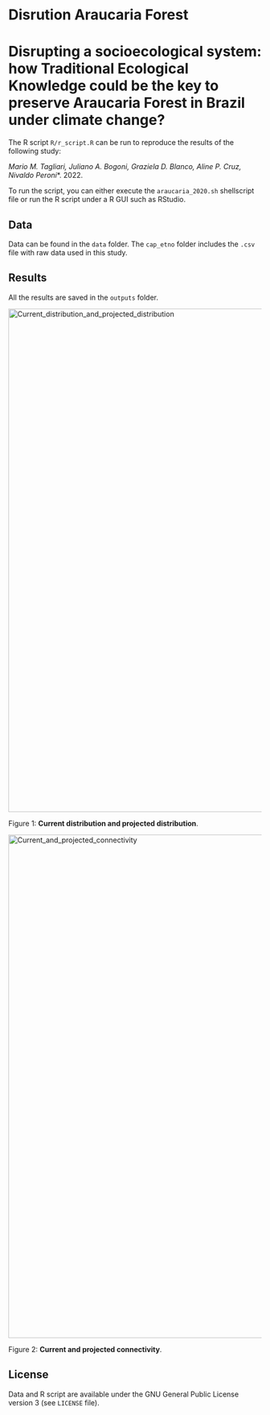 # Disrution Araucaria Forest


# Disrupting a socioecological system: how Traditional Ecological Knowledge could be the key to preserve Araucaria Forest in Brazil under climate change?

The R script `R/r_script.R` can be run to reproduce the results of the following study:

**Mario M. Tagliari*, Juliano A. Bogoni, Graziela D. Blanco, Aline P. Cruz, Nivaldo Peroni**. 2022. 

To run the script, you can either execute the `araucaria_2020.sh` shellscript file or run the R script under a R GUI such as RStudio.

## Data

Data can be found in the `data` folder. The `cap_etno` folder includes the `.csv` file with raw data used in this study.

## Results

All the results are saved in the `outputs` folder.

<img alt="Current_distribution_and_projected_distribution" src="outputs/Fig1.tif.tif" width="1000">

Figure 1: **Current distribution and projected distribution**.

<img alt="Current_and_projected_connectivity" src="outputs/Figure_4_tif.tif" width="1000">

Figure 2: **Current and projected connectivity**.
## License

Data and R script are available under the GNU General Public License version 3 (see `LICENSE` file).
